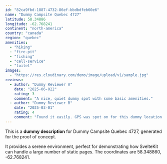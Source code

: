```yaml
---
id: "82ca9fbd-1887-4732-86ef-bbdbdfeb60e6"
name: "Dummy Campsite Quebec 4727"
latitude: 58.34886
longitude: -62.768241
continent: "north-america"
country: "canada"
region: "quebec"
amenities:
  - "hiking"
  - "fire-pit"
  - "fishing"
  - "cell-service"
  - "toilet"
images:
  - "https://res.cloudinary.com/demo/image/upload/v1/sample.jpg"
reviews:
  - author: "Dummy Reviewer A"
    date: "2025-06-022"
    rating: 3
    comment: "A nice, quiet dummy spot with some basic amenities."
  - author: "Dummy Reviewer B"
    date: "2025-03-01"
    rating: 4
    comment: "Found it easily. GPS was spot on for this dummy location."
---
```


This is a **dummy description** for Dummy Campsite Quebec 4727, generated for the proof of concept.

It provides a serene environment, perfect for demonstrating how SvelteKit can handle a large number of static pages. The coordinates are 58.348860, -62.768241.
